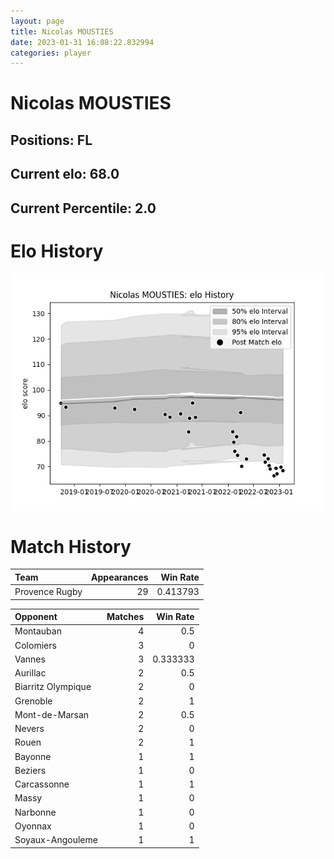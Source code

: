 ```yaml
---  
layout: page  
title: Nicolas MOUSTIES  
date: 2023-01-31 16:08:22.832994  
categories: player  
---
```

# Nicolas MOUSTIES

## Positions: FL

## Current elo: 68.0

## Current Percentile: 2.0

# Elo History


![elo history](history_NicolasMOUSTIES.png)
# Match History


| Team           |   Appearances |   Win Rate |
|:---------------|--------------:|-----------:|
| Provence Rugby |            29 |   0.413793 |

| Opponent           |   Matches |   Win Rate |
|:-------------------|----------:|-----------:|
| Montauban          |         4 |   0.5      |
| Colomiers          |         3 |   0        |
| Vannes             |         3 |   0.333333 |
| Aurillac           |         2 |   0.5      |
| Biarritz Olympique |         2 |   0        |
| Grenoble           |         2 |   1        |
| Mont-de-Marsan     |         2 |   0.5      |
| Nevers             |         2 |   0        |
| Rouen              |         2 |   1        |
| Bayonne            |         1 |   1        |
| Beziers            |         1 |   0        |
| Carcassonne        |         1 |   1        |
| Massy              |         1 |   0        |
| Narbonne           |         1 |   0        |
| Oyonnax            |         1 |   0        |
| Soyaux-Angouleme   |         1 |   1        |